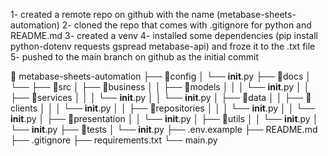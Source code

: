 <!-- set up -->
1- created a remote repo on github with the name (metabase-sheets-automation)
2- cloned the repo that comes with .gitignore for python and README.md
3- created a venv 
4- installed some dependencies (pip install python-dotenv requests gspread metabase-api) and froze it to the .txt file
5- pushed to the main branch on github as the initial commit


<!-- current file layout -->
  📁 metabase-sheets-automation
  ├── 📁config 
  │       └── __init__.py
  ├── 📁docs 
  │       └── 
  ├── 📁src 
  │       ├── 📁business
  │       │     ├── 📁models
  │       │     │      └── __init__.py
  │       │     ├── 📁services
  │       │     │      └── __init__.py
  │       │     └── __init__.py
  │       ├── 📁data
  │       │     ├── 📁clients
  │       │     │      └── __init__.py
  │       │     ├── 📁repositories
  │       │     │      └── __init__.py
  │       │     └── __init__.py
  │       ├── 📁presentation
  │       │     └── __init__.py
  │       ├── 📁utils
  │       │     └── __init__.py
  │       └── __init__.py
  ├── 📁tests 
  │       └── __init__.py
  ├── .env.example
  ├── README.md
  ├── .gitignore
  ├── requirements.txt
  └── main.py

